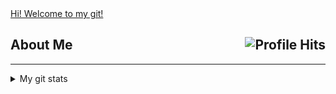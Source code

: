 <div>
  <a href="https://github.com/Orine7">Hi! Welcome to my git!</a>
</div>

<h2>About Me <img align="right" alt="Profile Hits" src="https://komarev.com/ghpvc/?username=cheesits456&style=flat-square"></h2>

<hr>
  <details>
    <summary>My git stats</summary>
      <p>
        <img src='https://github-readme-stats.vercel.app/api?username=orine7&hide=contribs&count_private=true&show_icons=true&theme=aura'>
      </p>
  </details>
</hr>

<!--START_SECTION:waka-->
<!--END_SECTION:waka-->
